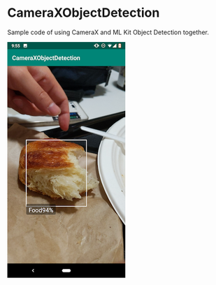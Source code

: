 # CameraXObjectDetection

Sample code of using CameraX and ML Kit Object Detection together.

<img src="./ScreenShots/Screenshot_20190512-095539.png">
